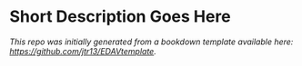 # Short Description Goes Here

*This repo was initially generated from a bookdown template available here: https://github.com/jtr13/EDAVtemplate.*	
